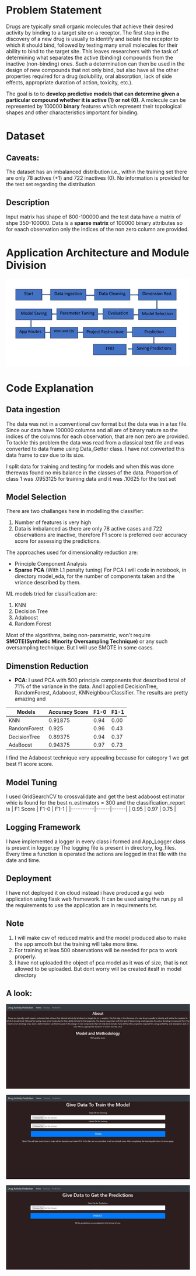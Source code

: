 # Problem Statement
Drugs are typically small organic molecules that achieve their desired activity by binding to a target site on a receptor. The first step in the discovery of a new drug is usually to identify and isolate the receptor to which it should bind, followed by testing many small molecules for their ability to bind to the target site. This leaves researchers with the task of determining what separates the active (binding) compounds from the inactive (non-binding) ones. Such a determination can then be used in the design of new compounds that not only bind, but also have all the other properties required for a drug (solubility, oral absorption, lack of side effects, appropriate duration of action, toxicity, etc.). 

The goal is to to **develop predictive models that can determine given a particular compound whether it is active (1) or not (0)**.
A molecule can be represented by 100000 **binary** features which represent their topological shapes and other characteristics important for binding.

# Dataset
## Caveats: 
 The dataset has an imbalanced distribution i.e., within the training set there are only 78 actives (+1) and 722 inactives (0). No information is provided for the test set regarding the distribution.
## Description
Input matrix has shape of 800-100000 and the test data have a matrix of shpe 350-100000.
Data is a **sparse matrix** of 100000 binary attributes so for eaach observation only the indices of the non zero column are provided.

# Application Architecture and Module Division
![](/info/architecture.jpeg "Architecture")


# Code Explanation

## Data ingestion
The data was not in a conventional csv format but the data was in a tax file. Since our data have 100000 columns and all are of binary nature so the indices of the columns for each observation, that are non zero are provided.
To tackle this problem the data was read from a classical text file and was converted to data frame using Data_Getter class.
I have not converted this data frame to csv due to its size.

I split data for training and testing for models and when this was done therewas found no mis balance in the classes of the data. Proportion of class 1 was .0953125 for training data and it was .10625 for the test set

## Model Selection
There are two challanges here in modelling the classifier: 
1. Number of features is very high 
2. Data is imbalanced as there are only 78 active cases and 722 observations are inactive, therefore F1 score is preferred over accuracy score for assessing the predictions.

The approaches used for dimensionality reduction are:
* Principle Component Analysis
* **Sparse PCA** (With L1 penalty tuning)
For PCA I will code in notebook, in directory model_eda, for the number of components taken and the vriance described by them.

ML models tried for classification are:
  1. KNN
  2. Decision Tree
  3. Adaboost
  4. Random Forest

Most of the algorithms, being non-parametric, won't require **SMOTE(Synthetic Minority Oversampling Technique)** or any such oversampling technique. But I will use SMOTE in some cases.

## Dimenstion Reduction
* **PCA**: 
I used PCA with 500 principle components that described total of 71% of the variance in the data. And I applied DecisionTree, RandomForest, Adaboost, KNNeighbourClassifier. The results are pretty amazing and 

| Models      |Accuracy Score | F1-0 | F1-1 |
|-------------|-------------- |------|------|
|KNN          |    0.91875    | 0.94 | 0.00 |
|RandomForest |    0.925      | 0.96 | 0.43 |                      
|DecisionTree |    0.89375    | 0.94 | 0.37 |
|AdaBoost     |    0.94375    | 0.97 | 0.73 |

I find the Adaboost technique very appealing because for category 1 we get best f1 score score.

## Model Tuning 
I used GridSearchCV to crossvalidate and get the best adaboost estimator whic is found for the best n_estimators = 300 and the classification_report is 
| F1 Score | F1-0 | F1-1 |
|----------|------|------|
|  0.95    | 0.97 | 0.75 |

## Logging Framework
I have implemented a logger in every class i formed and App_Logger class is present in logger.py
The logging file is present in  directory, log_files.
Every time a function is operated the actions are logged in that file with the date and time.

## Deployment
I have not deployed it on cloud instead i have produced a gui web application using flask web framework. It can be used using the run.py all the requirements to use the application are in requirements.txt.

## Note 
1. I will make csv of reduced matrix and the model produced also to make the app smooth but the training will take more time.
2. For training at leas 500 observations will be needed for pca to work properly.
3. I have not uploaded the object of pca model as it was of size, that is not allowed to be uploaded. But dont worry will be created iteslf in model directory

## A look:

![](info/homepage.jpeg)

![](info/training_page.jpeg)

![](info/pred_page.jpeg)
